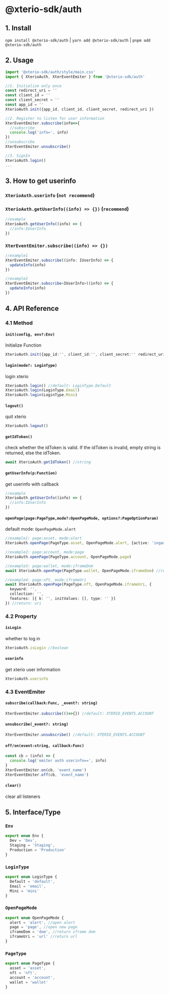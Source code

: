 # @xterio-sdk/auth

## 1. Install
`npm install @xterio-sdk/auth` | `yarn add @xterio-sdk/auth` | `pnpm add @xterio-sdk/auth` 

## 2. Usage

```ts
import '@xterio-sdk/auth/style/main.css'
import { XterioAuth, XterEventEmiter } from '@xterio-sdk/auth'

//1. Initialize only once
const redirect_uri = ''
const client_id = ''
const client_secret = ''
const app_id = ''
XterioAuth.init({app_id, client_id, client_secret, redirect_uri })

//2. Register to listen for user information
XterEventEmiter.subscribe(info=>{
  //subscribe
  console.log('info=', info)
})
//unsubscribe
XterEventEmiter.unsubscribe()

//3. SignIn
XterioAuth.login()
...
```

## 3. How to get userinfo
### `XterioAuth.userinfo` (`not recommend`)

### `XterioAuth.getUserInfo((info) => {})` (`recommend`)
```ts
//example
XterioAuth.getUserInfo((info) => {
  //info:IUserInfo
})
```

### `XterEventEmiter.subscribe((info) => {})`
```ts
//example1
XterEventEmiter.subscribe((info: IUserInfo) => {
  updateInfo(info)
})

//example2
XterEventEmiter.subscribe<IUserInfo>((info) => {
  updateInfo(info)
})
```

## 4. API Reference

### 4.1 Method
#### `init(config, env?:Env)`
Initialize Function
```ts
XterioAuth.init({app_id:'', client_id:'', client_secret:'' redirect_uri:'' }, Env.Dev)
```

#### `login(mode?: LoginType)`
login xterio
```ts
XterioAuth.login() //default: LoginType.Default
XterioAuth.login(LoginType.Email)
XterioAuth.login(LoginType.Mini)
```

#### `logout()`
quit xterio
```ts
XterioAuth.logout()
```

#### `getIdToken()`
check whether the idToken is valid. If the idToken is invalid, empty string is returned, else the idToken.
```ts
await XterioAuth.getIdToken() //string
```

#### `getUserInfo(p:Function)`
get userinfo with callback
```ts
//example
XterioAuth.getUserInfo((info) => {
  //info:IUserInfo
})
```

#### `openPage(page:PageType,mode?:OpenPageMode, options?:PageOptionParam)`
default mode: `OpenPageMode.alert`
```ts
//example1: page:asset, mode:alert
XterioAuth.openPage(PageType.asset, OpenPageMode.alert, {active: 'ingame'})

//example2: page:account, mode:page
XterioAuth.openPage(PageType.account, OpenPageMode.page)

//example3: page:wallet, mode:iframeDom
await XterioAuth.openPage(PageType.wallet, OpenPageMode.iframeDom) //return: domNode

//example4: page:nft, mode:iframeUri
await XterioAuth.openPage(PageType.nft, OpenPageMode.iframeUri, {
  keyword: '',
  collection: '',
  features: [{ k: '', initValues: [], type: '' }]
}) //return: uri
```

### 4.2 Property
#### `isLogin`
whether to log in
```ts
XterioAuth.isLogin //boolean
```

#### `userinfo`
get xterio user information
```ts
XterioAuth.userinfo
```

### 4.3 EventEmiter

#### `subscribe(callback:Func, _event?: string)`
```ts
XterEventEmiter.subscribe(()=>{}) //default: XTERIO_EVENTS.ACCOUNT
```

#### `unsubscribe(_event?: string)`
```ts
XterEventEmiter.unsubscribe() //default: XTERIO_EVENTS.ACCOUNT
```

#### `off/on(event:string, callback:Func)`

```ts
const cb = (info) => {
  console.log('emiter auth userinfo==', info)
}
XterEventEmiter.on(cb, 'event_name')
XterEventEmiter.off(cb, 'event_name')
```

#### `clear()`
clear all listeners

## 5. Interface/Type
### `Env`
```ts
export enum Env {
  Dev = 'Dev',
  Staging = 'Staging',
  Production = 'Production'
}
```

### `LoginType`
```ts
export enum LoginType {
  Default = 'default',
  Email = 'email',
  Mini = 'mini'
}
```

### `OpenPageMode`
```ts
export enum OpenPageMode {
  alert = 'alert', //open alert
  page = 'page', //open new page
  iframeDom = 'dom', //return iframe dom
  iframeUri = 'url' //return url
}
```

### `PageType`
```ts
export enum PageType {
  asset = 'asset',
  nft = 'nft',
  account = 'account',
  wallet = 'wallet'
}
```


